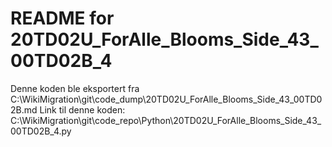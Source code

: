 # README for 20TD02U_ForAlle_Blooms_Side_43_00TD02B_4
Denne koden ble eksportert fra C:\WikiMigration\git\code_dump\20TD02U_ForAlle_Blooms_Side_43_00TD02B.md
Link til denne koden: C:\WikiMigration\git\code_repo\Python\20TD02U_ForAlle_Blooms_Side_43_00TD02B_4.py
